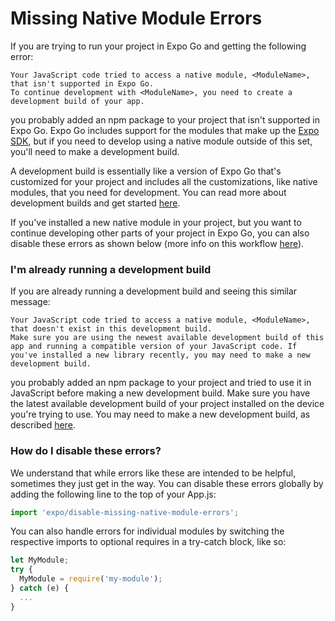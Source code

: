 # Missing Native Module Errors

If you are trying to run your project in Expo Go and getting the following error:

```
Your JavaScript code tried to access a native module, <ModuleName>, that isn't supported in Expo Go.
To continue development with <ModuleName>, you need to create a development build of your app.
```

you probably added an npm package to your project that isn't supported in Expo Go. Expo Go includes support for the modules that make up the [Expo SDK](https://docs.expo.dev/versions/latest/), but if you need to develop using a native module outside of this set, you'll need to make a development build.

A development build is essentially like a version of Expo Go that's customized for your project and includes all the customizations, like native modules, that you need for development. You can read more about development builds and get started [here](https://docs.expo.dev/development/introduction/).

If you've installed a new native module in your project, but you want to continue developing other parts of your project in Expo Go, you can also disable these errors as shown below (more info on this workflow [here](https://docs.expo.dev/bare/using-expo-client/)).

### I'm already running a development build

If you are already running a development build and seeing this similar message:

```
Your JavaScript code tried to access a native module, <ModuleName>, that doesn't exist in this development build.
Make sure you are using the newest available development build of this app and running a compatible version of your JavaScript code. If you've installed a new library recently, you may need to make a new development build.
```

you probably added an npm package to your project and tried to use it in JavaScript before making a new development build. Make sure you have the latest available development build of your project installed on the device you're trying to use. You may need to make a new development build, as described [here](https://docs.expo.dev/development/build/#running-a-build).

### How do I disable these errors?

We understand that while errors like these are intended to be helpful, sometimes they just get in the way. You can disable these errors globally by adding the following line to the top of your App.js:

```javascript
import 'expo/disable-missing-native-module-errors';
```

You can also handle errors for individual modules by switching the respective imports to optional requires in a try-catch block, like so:

```javascript
let MyModule;
try {
  MyModule = require('my-module');
} catch (e) {
  ...
}
```
